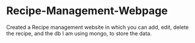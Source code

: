 # Recipe-Management-Webpage
Created a Recipe management website in which you can add, edit, delete the recipe, and the db I am using mongo, to store the data.
